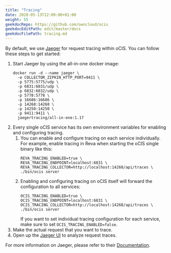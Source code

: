 ```yaml
---
title: "Tracing"
date: 2020-05-13T12:09:00+01:00
weight: 55
geekdocRepo: https://github.com/owncloud/ocis
geekdocEditPath: edit/master/docs
geekdocFilePath: tracing.md
---
```


By default, we use [Jaeger](https://www.jaegertracing.io) for request tracing within oCIS. You can follow these steps
to get started:

1. Start Jaeger by using the all-in-one docker image:
    ```console
    docker run -d --name jaeger \
      -e COLLECTOR_ZIPKIN_HTTP_PORT=9411 \
      -p 5775:5775/udp \
      -p 6831:6831/udp \
      -p 6832:6832/udp \
      -p 5778:5778 \
      -p 16686:16686 \
      -p 14268:14268 \
      -p 14250:14250 \
      -p 9411:9411 \
      jaegertracing/all-in-one:1.17
    ```
2. Every single oCIS service has its own environment variables for enabling and configuring tracing.
    1. You can enable and configure tracing on each service individually. For example, enable tracing
        in Reva when starting the oCIS single binary like this:
        ```console
        REVA_TRACING_ENABLED=true \
        REVA_TRACING_ENDPOINT=localhost:6831 \
        REVA_TRACING_COLLECTOR=http://localhost:14268/api/traces \
        ./bin/ocis server
        ```
    2. Enabling and configuring tracing on oCIS itself will forward the configuration to all services:
        ```console
        OCIS_TRACING_ENABLED=true \
        OCIS_TRACING_ENDPOINT=localhost:6831 \
        OCIS_TRACING_COLLECTOR=http://localhost:14268/api/traces \
        ./bin/ocis server
        ```
       If you want to set individual tracing configuration for each service, make sure to set
       `OCIS_TRACING_ENABLED=false`.
3. Make the actual request that you want to trace.
4. Open up the [Jaeger UI](http://localhost:16686) to analyze request traces.

For more information on Jaeger, please refer to their [Documentation](https://www.jaegertracing.io/docs/1.17/).
